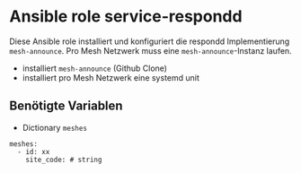 # Ansible role service-respondd

Diese Ansible role installiert und konfiguriert die respondd Implementierung `mesh-announce`.
Pro Mesh Netzwerk muss eine `mesh-announce`-Instanz laufen.

- installiert `mesh-announce` (Github Clone)
- installiert pro Mesh Netzwerk eine systemd unit

## Benötigte Variablen

- Dictionary `meshes`

```
meshes:
  - id: xx
    site_code: # string
```
